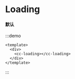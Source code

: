 # Loading
#### 默认
:::demo
```vue
<template>
  <div>
    <cc-loading></cc-loading>
  </div>
</template>
```
:::